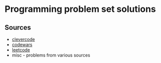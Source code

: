 # Programming problem set solutions

## Sources

* [clevercode](https://clevercode.lv/)
* [codewars](https://www.codewars.com/)
* [leetcode](https://leetcode.com/)
* misc - problems from various sources
